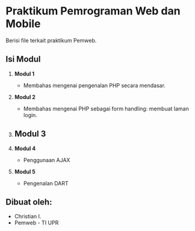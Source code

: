 # Praktikum Pemrograman Web dan Mobile
Berisi file terkait praktikum Pemweb.

## Isi Modul

1. **Modul 1**
   - Membahas mengenai pengenalan PHP secara mendasar.
   
2. **Modul 2**
   - Membahas mengenai PHP sebagai form handling: membuat laman login.
   
3. **Modul 3**
   - 
4. **Modul 4**
   - Penggunaan AJAX
5. **Modul 5**
   - Pengenalan DART

## Dibuat oleh:
- Christian I.
- Pemweb - TI UPR
